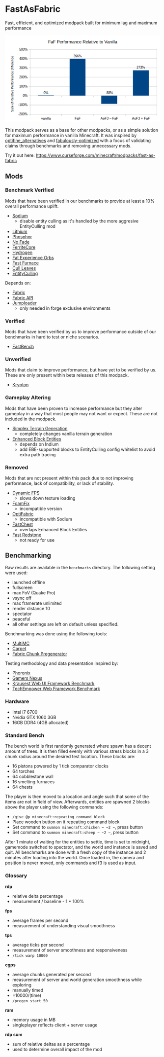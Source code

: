# FastAsFabric

Fast, efficient, and optimized modpack built for minimum lag and maximum performance

![](benchmarks/1.16.5-a-rdp.png)

This modpack serves as a base for other modpacks, or as a simple solution for maximum performance in vanilla Minecraft. It was inspired by [optifine_alternatives](https://gist.github.com/LambdAurora/1f6a4a99af374ce500f250c6b42e8754) and [fabulously-optimized](
https://www.curseforge.com/minecraft/modpacks/fabulously-optimized) with a focus of validating claims through benchmarks and removing unnecessary mods. 

Try it out here: https://www.curseforge.com/minecraft/modpacks/fast-as-fabric

## Mods

### Benchmark Verified

Mods that have been verified in our benchmarks to provide at least a 10% overall performance uplift.

- [Sodium](https://www.curseforge.com/minecraft/mc-mods/sodium)
	- disable entity culling as it's handled by the more aggresive EntityCulling mod
- [Lithium](https://www.curseforge.com/minecraft/mc-mods/lithium)
- [Phosphor](https://www.curseforge.com/minecraft/mc-mods/phosphor)
- [No Fade](https://www.curseforge.com/minecraft/mc-mods/no-fade)
- [FerriteCore](https://modrinth.com/mod/ferrite-core)
- [Hydrogen](https://modrinth.com/mod/hydrogen)
- [Fat Experience Orbs](https://www.curseforge.com/minecraft/mc-mods/fat-experience-orbs)
- [Fast Furnace](https://www.curseforge.com/minecraft/mc-mods/fast-furnace-for-fabric)
- [Cull Leaves](https://www.curseforge.com/minecraft/mc-mods/cull-leaves)
- [EntityCulling](https://www.curseforge.com/minecraft/mc-mods/entityculling)

Depends on:

- [Fabric](https://fabricmc.net/)
- [Fabric API](https://www.curseforge.com/minecraft/mc-mods/fabric-api)
- [Jumploader](https://www.curseforge.com/minecraft/mc-mods/jumploader)
	- only needed in forge exclusive environments

### Verified

Mods that have been verified by us to improve performance outside of our benchmarks in hard to test or niche scenarios.

- [FastBench](https://www.curseforge.com/minecraft/mc-mods/fastbench-for-fabric)

### Unverified

Mods that claim to improve performance, but have yet to be verified by us. These are only present within beta releases of this modpack.

- [Krypton](https://www.curseforge.com/minecraft/mc-mods/krypton)

### Gameplay Altering

Mods that have been proven to increase performance but they alter gameplay in a way that most people may not want or expect. These are not included in the modpack.

- [Simplex Terrain Generation](https://www.curseforge.com/minecraft/mc-mods/simplex-terrain-generation)
    - completely changes vanilla terrain generation
- [Enhanced Block Entities](https://modrinth.com/mod/ebe)
    - depends on Indium
    - add EBE-supported blocks to EntityCulling config whitelist to avoid extra path tracing

### Removed

Mods that are not present within this pack due to not improving performance, lack of compatibility, or lack of stability.

- [Dynamic FPS](https://www.curseforge.com/minecraft/mc-mods/dynamic-fps)
    - slows down texture loading
- [Foam​Fix](https://www.curseforge.com/minecraft/mc-mods/foamfix-optimization-mod)
    - incompatible version
- [OptiFabric](https://www.curseforge.com/minecraft/mc-mods/optifabric)
    - incompatible with Sodium
- [FastChest](https://www.curseforge.com/minecraft/mc-mods/fastchest)
    - overlaps Enhanced Block Entities
- [Fast Redstone](https://modrinth.com/mod/fast-redstone)
    - not ready for use

## Benchmarking

Raw results are available in the `benchmarks` directory. The following setting were used:

- launched offline
- fullscreen
- max FoV (Quake Pro)
- vsync off
- max framerate unlimited
- render distance 10
- spectator
- peaceful
- all other settings are left on default unless specified.

Benchmarking was done using the following tools:

- [MultiMC](https://multimc.org)
- [Carpet](https://www.curseforge.com/minecraft/mc-mods/carpet)
- [Fabric Chunk Pregenerator](https://www.curseforge.com/minecraft/mc-mods/chunk-pregenerator-fabric)

Testing methodology and data presentation inspired by:

- [Phoronix](https://www.phoronix.com)
- [Gamers Nexus](https://www.gamersnexus.net)
- [Krausest Web UI Framework Benchmark](https://krausest.github.io/js-framework-benchmark)
- [TechEmpower Web Framework Benchmark](https://www.techempower.com/benchmarks)

### Hardware

- Intel i7 6700
- Nvidia GTX 1060 3GB
- 16GB DDR4 (4GB allocated)

### Standard Bench

The bench world is first randomly generated where spawn has a decent amount of trees. It is then filled evenly with various stress blocks in a 3 chunk radius around the desired test location. These blocks are:

- 16 pistons powered by 1 tick comparator clocks
- 64 torches
- 64 cobblestone wall
- 16 smelting furnaces
- 64 chests

The player is then moved to a location and angle such that some of the items are not in field of view. Afterwards, entities are spawned 2 blocks above the player using the following commands:

- `/give @p minecraft:repeating_command_block`
- Place wooden button on it repeating command block
- Set command to `summon minecraft:chicken ~ ~2 ~`, press button
- Set command to `summon minecraft:sheep ~ ~2 ~`, press button

After 1 minute of waiting for the entities to settle, time is set to midnight, gamemode switched to spectator, and the world and instance is saved and quit. All benchmarks are done with a fresh copy of the instance and 2 minutes after loading into the world. Once loaded in, the camera and position is never moved, only commands and f3 is used as input.

### Glossary

**rdp**

- relative delta percentage
- measurement / baseline - 1 * 100%

**fps**

- average frames per second
- measurement of understanding visual smoothness

**tps**

- average ticks per second
- measurement of server smoothness and responsiveness
- `/tick warp 10000`

**cgps**

- average chunks generated per second
- measurement of server and world generation smoothness while exploring
- manually timed
- =10000/(time)
- `/pregen start 50`

**ram**

- memory usage in MB
- singleplayer reflects client + server usage

**rdp sum**

- sum of relative deltas as a percentage
- used to determine overall impact of the mod
